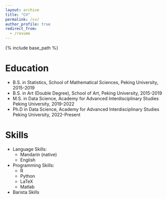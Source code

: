 ```yaml
---
layout: archive
title: "CV"
permalink: /cv/
author_profile: true
redirect_from:
  - /resume
---
```


{% include base_path %}

Education
======
<!-- * B.S. in GitHub, GitHub University, 2012
* M.S. in Jekyll, GitHub University, 2014
* Ph.D in Version Control Theory, GitHub University, 2018 (expected) -->
* B.S. in Statistics, School of Mathematical Sciences, Peking University, 2015-2019
* B.S. in Art (Double Degree), School of Art, Peking University, 2015-2019
* M.S. in Data Science, Academy for Advanced Interdisciplinary Studies Peking University, 2019-2022
* Ph.D in Data Science, Academy for Advanced Interdisciplinary Studies Peking University, 2022-Present


<!-- Work experience
======
* Summer 2015: Research Assistant
  * Github University
  * Duties included: Tagging issues
  * Supervisor: Professor Git

* Fall 2015: Research Assistant
  * Github University
  * Duties included: Merging pull requests
  * Supervisor: Professor Hub -->
  
Skills
======
* Language Skills:
  * Mandarin (native)
  * English
* Programming Skills:
  * R
  * Python
  * LaTeX
  * Matlab
* Barista Skills

<!-- Publications
======
  <ul>{% for post in site.publications %}
    {% include archive-single-cv.html %}
  {% endfor %}</ul> -->
  
<!-- Talks
======
  <ul>{% for post in site.talks %}
    {% include archive-single-talk-cv.html %}
  {% endfor %}</ul> -->
  
<!-- Teaching
======
  <ul>{% for post in site.teaching %}
    {% include archive-single-cv.html %}
  {% endfor %}</ul> -->
  
<!-- Service and leadership
======
* Currently signed in to 43 different slack teams -->
